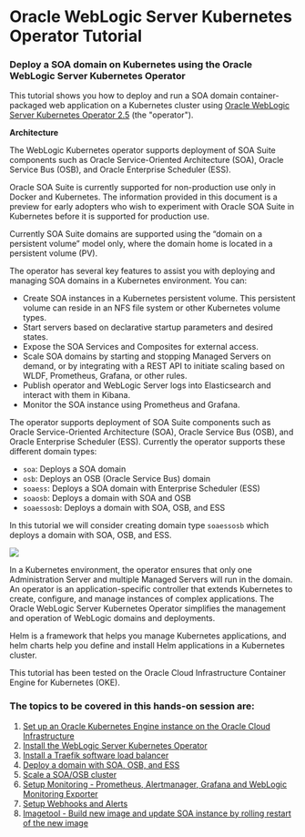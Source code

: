 # Oracle WebLogic Server Kubernetes Operator Tutorial #

### Deploy a SOA domain on Kubernetes using the Oracle WebLogic Server Kubernetes Operator  ###

This tutorial shows you how to deploy and run a SOA domain container-packaged web application on a Kubernetes cluster using [Oracle WebLogic Server Kubernetes Operator 2.5](https://github.com/oracle/weblogic-kubernetes-operator) (the "operator").

**Architecture**

The WebLogic Kubernetes operator supports deployment of SOA Suite components such as Oracle Service-Oriented Architecture (SOA), Oracle Service Bus (OSB), and Oracle Enterprise Scheduler (ESS).

Oracle SOA Suite is currently supported for non-production use only in Docker and Kubernetes. The information provided in this document is a preview for early adopters who wish to experiment with Oracle SOA Suite in Kubernetes before it is supported for production use.

Currently SOA Suite domains are supported using the “domain on a persistent volume” model only, where the domain home is located in a persistent volume (PV).

The operator has several key features to assist you with deploying and managing SOA domains in a Kubernetes
environment. You can:

* Create SOA instances in a Kubernetes persistent volume. This persistent volume can reside in an NFS file system or other Kubernetes volume types.
* Start servers based on declarative startup parameters and desired states.
* Expose the SOA Services and Composites for external access.
* Scale SOA domains by starting and stopping Managed Servers on demand, or by integrating with a REST API to initiate scaling based on WLDF, Prometheus, Grafana, or other rules.
* Publish operator and WebLogic Server logs into Elasticsearch and interact with them in Kibana.
* Monitor the SOA instance using Prometheus and Grafana.

The operator supports deployment of SOA Suite components such as Oracle Service-Oriented Architecture (SOA), Oracle Service Bus (OSB), and Oracle Enterprise Scheduler (ESS). Currently the operator supports these different domain types:

* `soa`: Deploys a SOA domain
* `osb`: Deploys an OSB (Oracle Service Bus) domain
* `soaess`: Deploys a SOA domain with Enterprise Scheduler (ESS)
* `soaosb`: Deploys a domain with SOA and OSB
* `soaessosb`: Deploys a domain with SOA, OSB, and ESS

In this tutorial we will consider creating domain type `soaessosb` which deploys a domain with SOA, OSB, and ESS.


![](images/soaonk8s.domain-home-in-pv.png)

In a Kubernetes environment, the operator ensures that only one Administration Server and multiple Managed Servers will run in the domain. An operator is an application-specific controller that extends Kubernetes to create, configure, and manage instances of complex applications. The Oracle WebLogic Server Kubernetes Operator simplifies the management and operation of WebLogic domains and deployments.

Helm is a framework that helps you manage Kubernetes applications, and helm charts help you define and install Helm applications in a Kubernetes cluster.

This tutorial has been tested on the Oracle Cloud Infrastructure Container Engine for Kubernetes (OKE).

### The topics to be covered in this hands-on session are: ###

1. [Set up an Oracle Kubernetes Engine instance on the Oracle Cloud Infrastructure](tutorials/setup.oke.ocishell.md)
2. [Install the WebLogic Server Kubernetes Operator](tutorials/install.operator.ocishell.md)
3. [Install a Traefik software load balancer](tutorials/install.traefik.ocishell.md)
4. [Deploy a domain with SOA, OSB, and ESS](tutorials/deploy.soadomain.ocishell.md)
5. [Scale a SOA/OSB cluster](tutorials/scale.soaosb.ocishell.md)
6. [Setup Monitoring - Prometheus, Alertmanager, Grafana and WebLogic Monitoring Exporter](tutorials/soa.monitoring.md)
7. [Setup Webhooks and Alerts](tutorials/soa.monitoring.webhook.alert.md)
8. [Imagetool - Build new image and update SOA instance by rolling restart of the new image](tutorials/imagetool.oneoff.rolling.restart.md)
